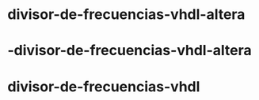 # divisor-de-frecuencias-vhdl-altera
# -divisor-de-frecuencias-vhdl-altera
# divisor-de-frecuencias-vhdl
